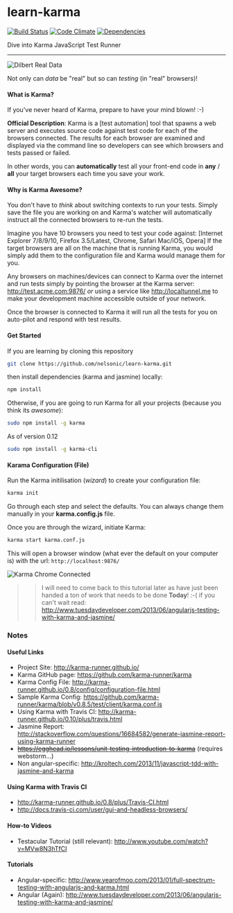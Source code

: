 # learn-karma 
[![Build Status](https://travis-ci.org/nelsonic/learn-karma.png?branch=master)](https://travis-ci.org/nelsonic/learn-karma) [![Code Climate](https://codeclimate.com/github/nelsonic/learn-karma/badges/gpa.svg)](https://codeclimate.com/github/nelsonic/learn-karma) [![Dependencies](https://david-dm.org/nelsonic/learn-karma.png?theme=shields.io)](https://david-dm.org/nelsonic/learn-karma)

Dive into Karma JavaScript Test Runner

- - -

![Dilbert Real Data](https://raw.github.com/nelsonic/learn-karma/master/images/dilbert-performance-test.jpg "Real Data")

Not only can *data* be "real" but so can *testing* (in "real" browsers)!

#### What is Karma?

If you've never heard of Karma, prepare to have your mind blown! :-)

**Official Description**: Karma is a [test automation] tool that spawns a web
server and executes source code against test code for each of the browsers
connected. The results for each browser are examined and displayed via the
command line so developers can see which browsers and tests passed or failed.

In other words, you can **automatically** test all your front-end code
in **any** / **all** your target browsers each time you save your work.

#### Why is Karma Awesome?

You don't have to *think* about switching contexts to run your tests.
Simply save the file you are working on and Karma's watcher will
automatically instruct all the connected browsers to re-run the tests.

Imagine you have 10 browsers you need to test your code against:
[Internet Explorer 7/8/9/10, Firefox 3.5/Latest, Chrome, Safari Mac/iOS, Opera]
If the target browsers are all on the machine that is running Karma,
you would simply add them to the configuration file and Karma would manage
them for you.

Any browsers on machines/devices can connect to Karma over the internet and
run tests simply by pointing the browser at the Karma server:
http://test.acme.com:9876/ *or* using a service like http://localtunnel.me
to make your development machine accessible outside of your network.

Once the browser is connected to Karma it will run all the tests for you
on auto-pilot and respond with test results.


#### Get Started

If you are learning by cloning this repository

```sh
git clone https://github.com/nelsonic/learn-karma.git
```
then install dependencies (karma and jasmine) locally:

```sh
npm install
```

Otherwise, if you are going to run Karma for all your projects
(because you think its *awesome*):

```sh
sudo npm install -g karma
```

As of version 0.12

```sh
sudo npm install -g karma-cli
```


#### Karama Configuration (File)

Run the Karma initilisation (*wizard*) to create your configuration file:

```sh
karma init
```

Go through each step and select the defaults.
You can always change them manually in your **karma.config.js** file.

Once you are through the wizard, initiate Karma:

```sh
karma start karma.conf.js
```

This will open a browser window (what ever the default on your computer is)
with the url: `http://localhost:9876/`

![Karma Chrome Connected](https://raw.github.com/nelsonic/learn-karma/master/images/karma-first-start-connected-idle.png "Karma Chrome Connected")


>> I will need to come back to this tutorial later as have just been handed
> a ton of work that needs to be done **Today**! :-(
> if you can't wait read: http://www.tuesdaydeveloper.com/2013/06/angularjs-testing-with-karma-and-jasmine/




### Notes

#### Useful Links

- Project Site: http://karma-runner.github.io/
- Karma GitHub page: https://github.com/karma-runner/karma
- Karma Config File: http://karma-runner.github.io/0.8/config/configuration-file.html
- Sample Karma Config: https://github.com/karma-runner/karma/blob/v0.8.5/test/client/karma.conf.js
- Using Karma with Travis CI: http://karma-runner.github.io/0.10/plus/travis.html
- Jasmine Report: http://stackoverflow.com/questions/16684582/generate-jasmine-report-using-karma-runner
- ~~https://egghead.io/lessons/unit-testing-introduction-to-karma~~ (requires webstorm...)
- Non angular-specific: http://kroltech.com/2013/11/javascript-tdd-with-jasmine-and-karma


#### Using Karma with Travis CI

- http://karma-runner.github.io/0.8/plus/Travis-CI.html
- http://docs.travis-ci.com/user/gui-and-headless-browsers/

#### How-to Videos

- Testacular Tutorial (still relevant): http://www.youtube.com/watch?v=MVw8N3hTfCI

#### Tutorials

- Angular-specific: http://www.yearofmoo.com/2013/01/full-spectrum-testing-with-angularjs-and-karma.html
- Angular (Again): http://www.tuesdaydeveloper.com/2013/06/angularjs-testing-with-karma-and-jasmine/
